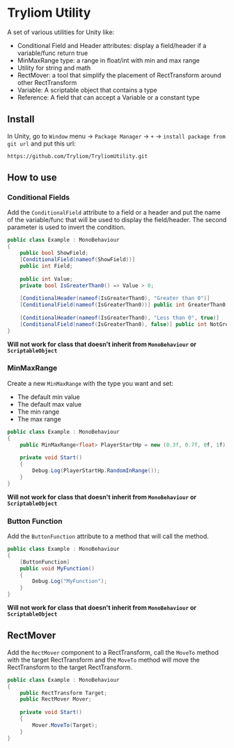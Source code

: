 # Tryliom Utility
A set of various utilities for Unity like:
- Conditional Field and Header attributes: display a field/header if a variable/func return true
- MinMaxRange type: a range in float/int with min and max range
- Utility for string and math
- RectMover: a tool that simplify the placement of RectTransform around other RectTransform
- Variable: A scriptable object that contains a type
- Reference: A field that can accept a Variable or a constant type

## Install
In Unity, go to `Window` menu -> `Package Manager` -> `+` -> `install package from git url` and put this url:
```
https://github.com/Tryliom/TryliomUtility.git
```

## How to use
### Conditional Fields
Add the `ConditionalField` attribute to a field or a header and put the name of the variable/func that will be used to display the field/header.
The second parameter is used to invert the condition.
```c#
public class Example : MonoBehaviour
{
    public bool ShowField;
    [ConditionalField(nameof(ShowField))]
    public int Field;
    
    public int Value;
    private bool IsGreaterThan0() => Value > 0;
    
    [ConditionalHeader(nameof(IsGreaterThan0), "Greater than 0")]
    [ConditionalField(nameof(IsGreaterThan0))] public int GreaterThan0;
    
    [ConditionalHeader(nameof(IsGreaterThan0), "Less than 0", true)]
    [ConditionalField(nameof(IsGreaterThan0), false)] public int NotGreaterThan0;
}
```

**Will not work for class that doesn't inherit from `MonoBehaviour` or `ScriptableObject`**

### MinMaxRange
Create a new `MinMaxRange` with the type you want and set:
- The default min value
- The default max value
- The min range
- The max range

```c#
public class Example : MonoBehaviour
{
    public MinMaxRange<float> PlayerStartHp = new (0.3f, 0.7f, 0f, 1f);
    
    private void Start()
    {
        Debug.Log(PlayerStartHp.RandomInRange());
    }
}
```

**Will not work for class that doesn't inherit from `MonoBehaviour` or `ScriptableObject`**

### Button Function
Add the `ButtonFunction` attribute to a method that will call the method.
```c#
public class Example : MonoBehaviour
{
    [ButtonFunction]
    public void MyFunction()
    {
        Debug.Log("MyFunction");
    }
}
```

**Will not work for class that doesn't inherit from `MonoBehaviour` or `ScriptableObject`**

## RectMover
Add the `RectMover` component to a RectTransform, call the `MoveTo` method with the target RectTransform and the `MoveTo` method will move the RectTransform to the target RectTransform.

```c#
public class Example : MonoBehaviour
{
    public RectTransform Target;
    public RectMover Mover;
    
    private void Start()
    {
        Mover.MoveTo(Target);
    }
}
```